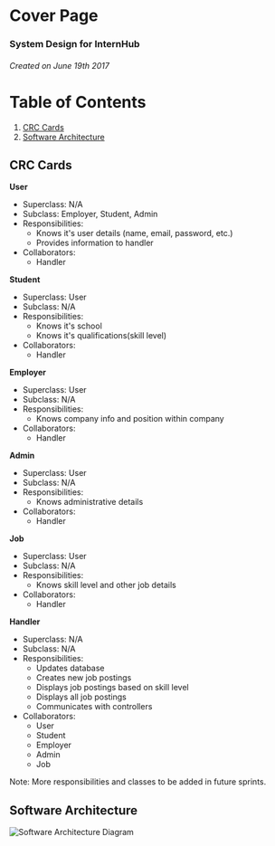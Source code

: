 # Cover Page
### System Design for InternHub
###### Created on June 19th 2017

# Table of Contents
1. [CRC Cards](#crc-cards)
2. [Software Architecture](#software-architecture)

## CRC Cards
**User**  
- Superclass: N/A 
- Subclass: Employer, Student, Admin
- Responsibilities: 
  * Knows it's user details (name, email, password, etc.)
  * Provides information to handler
- Collaborators:   
  * Handler
  
**Student**
- Superclass: User
- Subclass: N/A
- Responsibilities: 
  * Knows it's school
  * Knows it's qualifications(skill level)
- Collaborators:     
  * Handler  
  
**Employer**
- Superclass: User
- Subclass: N/A
- Responsibilities: 
  * Knows company info and position within company
- Collaborators:   
  * Handler  
  
**Admin**
- Superclass: User
- Subclass: N/A
- Responsibilities: 
  * Knows administrative details
- Collaborators:   
  * Handler  
  
**Job**
- Superclass: User
- Subclass: N/A
- Responsibilities: 
  * Knows skill level and other job details
- Collaborators:   
  * Handler  
  
 **Handler**
- Superclass: N/A
- Subclass: N/A
- Responsibilities: 
  * Updates database
  * Creates new job postings
  * Displays job postings based on skill level
  * Displays all job postings
  * Communicates with controllers
- Collaborators:   
  * User
  * Student
  * Employer
  * Admin 
  * Job  
  
Note: More responsibilities and classes to be added in future sprints.
  
## Software Architecture 

![Software Architecture Diagram](https://github.com/UTSCCSCC01/Better-Jobs/blob/master/images/design/systemarch.png "Software Architecture Diagram")
